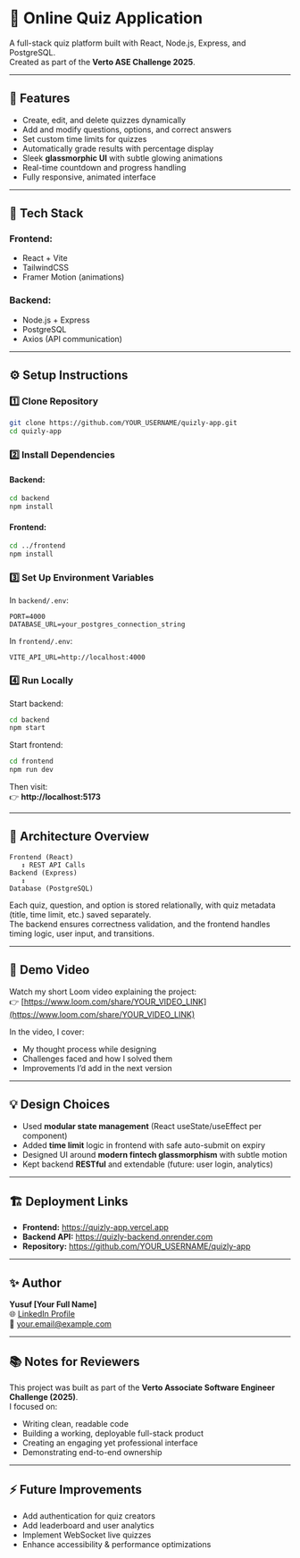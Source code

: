 # 🧠 Online Quiz Application

A full-stack quiz platform built with React, Node.js, Express, and PostgreSQL.  
Created as part of the **Verto ASE Challenge 2025**.

---

## 🚀 Features

- Create, edit, and delete quizzes dynamically
- Add and modify questions, options, and correct answers
- Set custom time limits for quizzes
- Automatically grade results with percentage display
- Sleek **glassmorphic UI** with subtle glowing animations
- Real-time countdown and progress handling
- Fully responsive, animated interface

---

## 🧩 Tech Stack

### Frontend:

- React + Vite
- TailwindCSS
- Framer Motion (animations)

### Backend:

- Node.js + Express
- PostgreSQL
- Axios (API communication)

---

## ⚙️ Setup Instructions

### 1️⃣ Clone Repository

```bash
git clone https://github.com/YOUR_USERNAME/quizly-app.git
cd quizly-app
```

### 2️⃣ Install Dependencies

#### Backend:

```bash
cd backend
npm install
```

#### Frontend:

```bash
cd ../frontend
npm install
```

### 3️⃣ Set Up Environment Variables

In `backend/.env`:

```
PORT=4000
DATABASE_URL=your_postgres_connection_string
```

In `frontend/.env`:

```
VITE_API_URL=http://localhost:4000
```

### 4️⃣ Run Locally

Start backend:

```bash
cd backend
npm start
```

Start frontend:

```bash
cd frontend
npm run dev
```

Then visit:  
👉 **http://localhost:5173**

---

## 🧠 Architecture Overview

```
Frontend (React)
   ↕ REST API Calls
Backend (Express)
   ↕
Database (PostgreSQL)
```

Each quiz, question, and option is stored relationally, with quiz metadata (title, time limit, etc.) saved separately.  
The backend ensures correctness validation, and the frontend handles timing logic, user input, and transitions.

---

## 🎥 Demo Video

Watch my short Loom video explaining the project:  
👉 [https://www.loom.com/share/YOUR_VIDEO_LINK](https://www.loom.com/share/YOUR_VIDEO_LINK)

In the video, I cover:

- My thought process while designing
- Challenges faced and how I solved them
- Improvements I’d add in the next version

---

## 💡 Design Choices

- Used **modular state management** (React useState/useEffect per component)
- Added **time limit** logic in frontend with safe auto-submit on expiry
- Designed UI around **modern fintech glassmorphism** with subtle motion
- Kept backend **RESTful** and extendable (future: user login, analytics)

---

## 🏗️ Deployment Links

- **Frontend:** https://quizly-app.vercel.app
- **Backend API:** https://quizly-backend.onrender.com
- **Repository:** https://github.com/YOUR_USERNAME/quizly-app

---

## ✨ Author

**Yusuf [Your Full Name]**  
🌐 [LinkedIn Profile](https://www.linkedin.com/in/YOUR-LINKEDIN/)  
📧 your.email@example.com

---

## 📚 Notes for Reviewers

This project was built as part of the **Verto Associate Software Engineer Challenge (2025)**.  
I focused on:

- Writing clean, readable code
- Building a working, deployable full-stack product
- Creating an engaging yet professional interface
- Demonstrating end-to-end ownership

---

## ⚡ Future Improvements

- Add authentication for quiz creators
- Add leaderboard and user analytics
- Implement WebSocket live quizzes
- Enhance accessibility & performance optimizations
